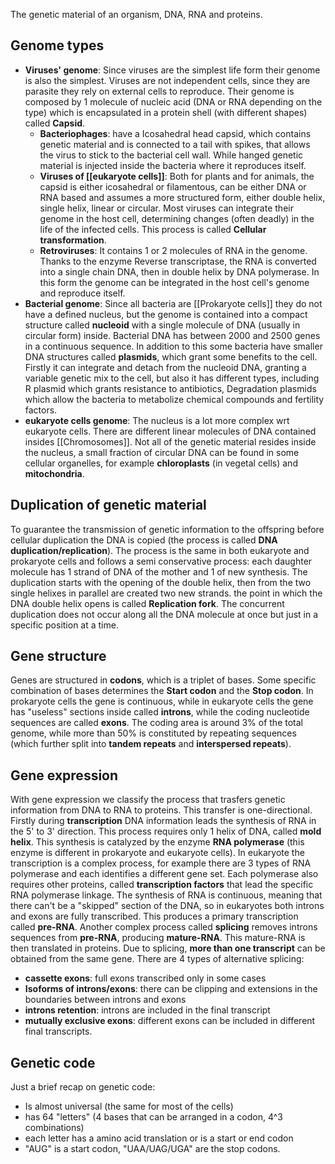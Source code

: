 The genetic material of an organism, DNA, RNA and proteins.
## Genome types
- **Viruses' genome**: Since viruses are the simplest life form their genome is also the simplest. Viruses are not independent cells, since they are parasite they rely on external cells to reproduce. Their genome is composed by 1 molecule of nucleic acid (DNA or RNA depending on the type) which is encapsulated in a protein shell (with different shapes) called **Capsid**. 
	- **Bacteriophages**: have a Icosahedral head capsid, which contains genetic material and is connected to a tail with spikes, that allows the virus to stick to the bacterial cell wall. While hanged genetic material is injected inside the bacteria where it reproduces itself.
	- **Viruses of [[eukaryote cells]]**: Both for plants and for animals, the capsid is either icosahedral or filamentous, can be either DNA or RNA based and assumes a more structured form, either double helix, single helix, linear or circular. Most viruses can integrate their genome in the host cell, determining changes (often deadly) in the life of the infected cells. This process is called **Cellular transformation**.
	- **Retroviruses**: It contains 1 or 2 molecules of RNA in the genome. Thanks to the enzyme Reverse transcriptase, the RNA is converted into a single chain DNA, then in double helix by DNA polymerase. In this form the genome can be integrated in the host cell's genome and reproduce itself.
- **Bacterial genome**: Since all bacteria are [[Prokaryote cells]] they do not have a defined nucleus, but the genome is contained into a compact structure called **nucleoid** with a single molecule of DNA (usually in circular form) inside. Bacterial DNA has between 2000 and 2500 genes in a continuous sequence. In addition to this some bacteria have smaller DNA structures called **plasmids**, which grant some benefits to the cell. Firstly it can integrate and detach from the nucleoid DNA, granting a variable genetic mix to the cell, but also it has different types, including R plasmid which grants resistance to antibiotics, Degradation plasmids which allow the bacteria to metabolize chemical compounds and fertility factors. 
- **eukaryote cells genome**: The nucleus is a lot more complex wrt eukaryote cells. There are different linear molecules of DNA contained insides [[Chromosomes]]. Not all of the genetic material resides inside the nucleus, a small fraction of circular DNA can be found in some cellular organelles, for example **chloroplasts** (in vegetal cells) and **mitochondria**.

## Duplication of genetic material
To guarantee the transmission of genetic information to the offspring before cellular duplication the DNA is copied (the process is called **DNA duplication/replication**). The process is the same in both eukaryote and prokaryote cells and follows a semi conservative process: each daughter molecule has 1 strand of DNA of the mother and 1 of new synthesis.
The duplication starts with the opening of the double helix, then from the two single helixes in parallel are created two new strands. the point in which the DNA double helix opens is called **Replication fork**. The concurrent duplication does not occur along all the DNA molecule at once but just in a specific position at a time. 

## Gene structure
Genes are structured in **codons**, which is a triplet of bases. Some specific combination of bases determines the **Start codon** and the **Stop codon**. In prokaryote cells the gene is continuous, while in eukaryote cells the gene has "useless" sections inside called **introns**, while the coding nucleotide sequences are called **exons**. The coding area is around 3% of the total genome, while more than 50% is constituted by repeating sequences (which further split into **tandem repeats** and **interspersed repeats**). 

## Gene expression
With gene expression we classify the process that trasfers genetic information from DNA to RNA to proteins. This transfer is one-directional. Firstly during **transcription** DNA information leads the synthesis of RNA in the 5' to 3' direction. This process requires only 1 helix of DNA, called **mold helix**. This synthesis is catalyzed by the enzyme **RNA polymerase** (this enzyme is different in prokaryote and eukaryote cells). In eukaryote the transcription is a complex process, for example there are 3 types of RNA polymerase and each identifies a different gene set. Each polymerase also requires other proteins, called **transcription factors** that lead the specific RNA polymerase linkage. The synthesis of RNA is continuous, meaning that there can't be a "skipped" section of the DNA, so in eukaryotes both introns and exons are fully transcribed. This produces a primary transcription called **pre-RNA**. Another complex process called **splicing** removes introns sequences from **pre-RNA**, producing **mature-RNA**. This mature-RNA is then translated in proteins.
Due to splicing, **more than one transcript** can be obtained from the same gene. There are 4 types of alternative splicing:
- **cassette exons**: full exons transcribed only in some cases
- **Isoforms of introns/exons**: there can be clipping and extensions in the boundaries between introns and exons
- **introns retention**: introns are included in the final transcript
- **mutually exclusive exons**: different exons can be included in different final transcripts.

## Genetic code
Just a brief recap on genetic code:
- Is almost universal (the same for most of the cells)
- has 64 "letters" (4 bases that can be arranged in a codon, 4^3 combinations)
- each letter has a amino acid translation or is a start or end codon
- "AUG" is a start codon, "UAA/UAG/UGA" are the stop codons.

